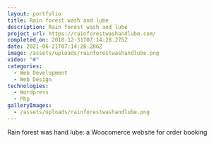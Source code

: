 ```yaml
---
layout: portfolio
title: Rain forest wash and lube
description: Rain forest wash and lube
project_url: https://rainforestwashandlube.com/
completed_on: 2018-12-31T07:14:28.275Z
date: 2021-06-21T07:14:28.286Z
image: /assets/uploads/rainforestwashandlube.png
video: "#"
categories:
  - Web Development
  - Web Design
technologies:
  - Wordpress
  - Php
galleryImages:
  - /assets/uploads/rainforestwashandlube.png
---
```

Rain forest was hand lube: a Woocomerce website for order booking